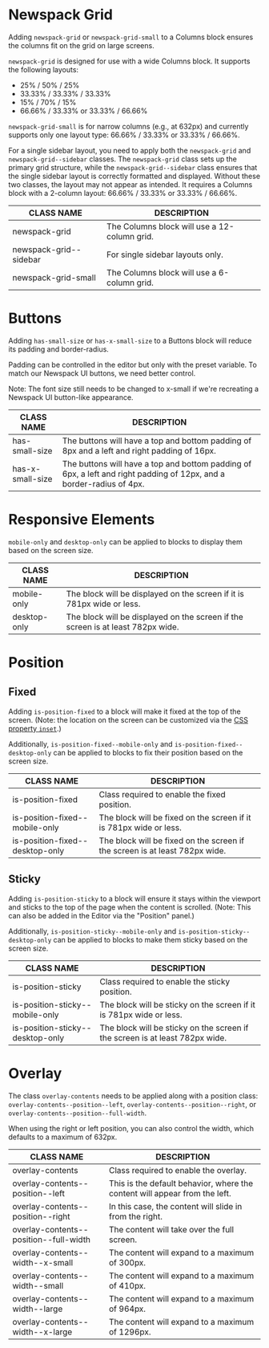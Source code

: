# Newspack Grid

Adding `newspack-grid` or `newspack-grid-small` to a Columns block ensures the columns fit on the grid on large screens.

`newspack-grid` is designed for use with a wide Columns block. It supports the following layouts:

- 25% / 50% / 25%
- 33.33% / 33.33% / 33.33%
- 15% / 70% / 15%
- 66.66% / 33.33% or 33.33% / 66.66%

`newspack-grid-small` is for narrow columns (e.g., at 632px) and currently supports only one layout type: 66.66% / 33.33% or 33.33% / 66.66%.

For a single sidebar layout, you need to apply both the `newspack-grid` and `newspack-grid--sidebar` classes. The `newspack-grid` class sets up the primary grid structure, while the `newspack-grid--sidebar` class ensures that the single sidebar layout is correctly formatted and displayed. Without these two classes, the layout may not appear as intended. It requires a Columns block with a 2-column layout: 66.66% / 33.33% or 33.33% / 66.66%.

| CLASS NAME             | DESCRIPTION                                  |
| ---------------------- | -------------------------------------------- |
| newspack-grid          | The Columns block will use a 12-column grid. |
| newspack-grid--sidebar | For single sidebar layouts only.             |
| newspack-grid-small    | The Columns block will use a 6-column grid.  |

# Buttons

Adding `has-small-size` or `has-x-small-size` to a Buttons block will reduce its padding and border-radius.

Padding can be controlled in the editor but only with the preset variable. To match our Newspack UI buttons, we need better control.

Note: The font size still needs to be changed to x-small if we're recreating a Newspack UI button-like appearance.

| CLASS NAME       | DESCRIPTION                                                                                                          |
| ---------------- | -------------------------------------------------------------------------------------------------------------------- |
| has-small-size   | The buttons will have a top and bottom padding of 8px and a left and right padding of 16px.                          |
| has-x-small-size | The buttons will have a top and bottom padding of 6px, a left and right padding of 12px, and a border-radius of 4px. |

# Responsive Elements

`mobile-only` and `desktop-only` can be applied to blocks to display them based on the screen size.

| CLASS NAME   | DESCRIPTION                                                                     |
| -------------| ------------------------------------------------------------------------------- |
| mobile-only  | The block will be displayed on the screen if it is 781px wide or less.          |
| desktop-only | The block will be displayed on the screen if the screen is at least 782px wide. |

# Position

## Fixed

Adding `is-position-fixed` to a block will make it fixed at the top of the screen. (Note: the location on the screen can be customized via the [CSS property `inset`](https://developer.mozilla.org/en-US/docs/Web/CSS/position).)

Additionally, `is-position-fixed--mobile-only` and `is-position-fixed--desktop-only` can be applied to blocks to fix their position based on the screen size.

| CLASS NAME                      | DESCRIPTION                                                                 |
| --------------------------------| --------------------------------------------------------------------------- |
| is-position-fixed               | Class required to enable the fixed position.                                |
| is-position-fixed--mobile-only  | The block will be fixed on the screen if it is 781px wide or less.          |
| is-position-fixed--desktop-only | The block will be fixed on the screen if the screen is at least 782px wide. |

## Sticky

Adding `is-position-sticky` to a block will ensure it stays within the viewport and sticks to the top of the page when the content is scrolled. (Note: This can also be added in the Editor via the "Position" panel.)

Additionally, `is-position-sticky--mobile-only` and `is-position-sticky--desktop-only` can be applied to blocks to make them sticky based on the screen size.

| CLASS NAME                       | DESCRIPTION                                                                  |
| ---------------------------------| ---------------------------------------------------------------------------- |
| is-position-sticky               | Class required to enable the sticky position.                                |
| is-position-sticky--mobile-only  | The block will be sticky on the screen if it is 781px wide or less.          |
| is-position-sticky--desktop-only | The block will be sticky on the screen if the screen is at least 782px wide. |

# Overlay

The class `overlay-contents` needs to be applied along with a position class: `overlay-contents--position--left`, `overlay-contents--position--right`, or `overlay-contents--position--full-width`.

When using the right or left position, you can also control the width, which defaults to a maximum of 632px.

| CLASS NAME                             | DESCRIPTION                                                                |
| -------------------------------------- | -------------------------------------------------------------------------- |
| overlay-contents                       | Class required to enable the overlay.                                      |
| overlay-contents--position--left       | This is the default behavior, where the content will appear from the left. |
| overlay-contents--position--right      | In this case, the content will slide in from the right.                    |
| overlay-contents--position--full-width | The content will take over the full screen.                                |
| overlay-contents--width--x-small       | The content will expand to a maximum of 300px.                             |
| overlay-contents--width--small         | The content will expand to a maximum of 410px.                             |
| overlay-contents--width--large         | The content will expand to a maximum of 964px.                             |
| overlay-contents--width--x-large       | The content will expand to a maximum of 1296px.                            |
